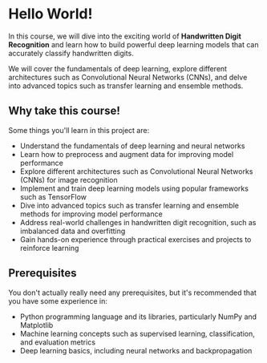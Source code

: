 # Hello World!

In this course, we will dive into the exciting world of **Handwritten Digit Recognition** and learn how to build powerful deep learning models that can accurately classify handwritten digits. 

We will cover the fundamentals of deep learning, explore different architectures such as Convolutional Neural Networks (CNNs), and delve into advanced topics such as transfer learning and ensemble methods.

## Why take this course!

Some things you'll learn in this project are:

- Understand the fundamentals of deep learning and neural networks
- Learn how to preprocess and augment data for improving model performance
- Explore different architectures such as Convolutional Neural Networks (CNNs) for image recognition
- Implement and train deep learning models using popular frameworks such as TensorFlow
- Dive into advanced topics such as transfer learning and ensemble methods for improving model performance
- Address real-world challenges in handwritten digit recognition, such as imbalanced data and overfitting
- Gain hands-on experience through practical exercises and projects to reinforce learning

## Prerequisites

You don't actually really need any prerequisites, but it's recommended that you have some experience in:

- Python programming language and its libraries, particularly NumPy and Matplotlib
- Machine learning concepts such as supervised learning, classification, and evaluation metrics
- Deep learning basics, including neural networks and backpropagation